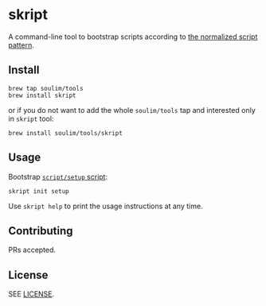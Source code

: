 # skript

A command-line tool to bootstrap scripts according to [the normalized script pattern](https://github.blog/2015-06-30-scripts-to-rule-them-all/).

## Install

```shell
brew tap soulim/tools
brew install skript
```

or if you do not want to add the whole `soulim/tools` tap and interested only
in `skript` tool:

```shell
brew install soulim/tools/skript
```

## Usage

Bootstrap [`script/setup` script](https://github.com/github/scripts-to-rule-them-all#scriptsetup):

```shell
skript init setup
```

Use `skript help` to print the usage instructions at any time.

## Contributing

PRs accepted.

## License

SEE [LICENSE](LICENSE).
